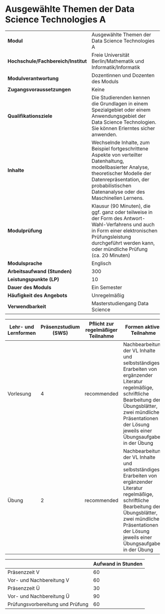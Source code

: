 # Ausgewählte Themen der Data Science Technologies A
|                                    |   |
|------------------------------------|---|
|**Modul**                           | Ausgewählte Themen der Data Science Technologies A |
|**Hochschule/Fachbereich/Institut** | Freie Universität Berlin/Mathematik und Informatik/Informatik |
|**Modulverantwortung**              | Dozentinnen und Dozenten des Moduls |
|**Zugangsvoraussetzungen**          | Keine |
|**Qualifikationsziele**             | Die Studierenden kennen die Grundlagen in einem Spezialgebiet oder einem Anwendungsgebiet der Data Science Technologien. Sie können Erlerntes sicher anwenden. |
|**Inhalte**                         | Wechselnde Inhalte, zum Beispiel fortgeschrittene Aspekte von verteilter Datenhaltung, modellbasierter Analyse, theoretischer Modelle der Datenrepräsentation, der probabilistischen Datenanalyse oder des Maschinellen Lernens. |
|**Modulprüfung**                    | Klausur (90 Minuten), die ggf. ganz oder teilweise in der Form des Antwort-Wahl-Verfahrens und auch in Form einer elektronischen Prüfungsleistung durchgeführt werden kann, oder mündliche Prüfung (ca. 20 Minuten) |
|**Modulsprache**                    | Englisch |
|**Arbeitsaufwand (Stunden)**        | 300 |
|**Leistungspunkte (LP)**            | 10 |
|**Dauer des Moduls**                | Ein Semester |
|**Häufigkeit des Angebots**         | Unregelmäßig |
|**Verwendbarkeit**                  | Masterstudiengang Data Science |

| Lehr- und Lernformen | Präsenzstudium <br> (SWS) | Pflicht zur regelmäßiger Teilnahme | Formen aktiver Teilnahme |
| ---------------------|---------------------------|------------------------------------|------------------------- |
| Vorlesung            | 4                         | recommended                        | Nachbearbeitung der VL Inhalte und selbstständiges Erarbeiten von ergänzender Literatur<br>regelmäßige, schriftliche Bearbeitung der Übungsblätter, zwei mündliche Präsentationen der Lösung jeweils einer Übungsaufgabe in der Übung |
| Übung                | 2                         | recommended                        | Nachbearbeitung der VL Inhalte und selbstständiges Erarbeiten von ergänzender Literatur<br>regelmäßige, schriftliche Bearbeitung der Übungsblätter, zwei mündliche Präsentationen der Lösung jeweils einer Übungsaufgabe in der Übung |

|   | Aufwand in Stunden |
| - |--------------------|
| Präsenzzeit V                            | 60    |
| Vor- und Nachbereitung V                 | 60    |
| Präsenzzeit Ü                            | 30    |
| Vor- und Nachbereitung Ü                 | 90    |
| Prüfungsvorbereitung und Prüfung         | 60    |
